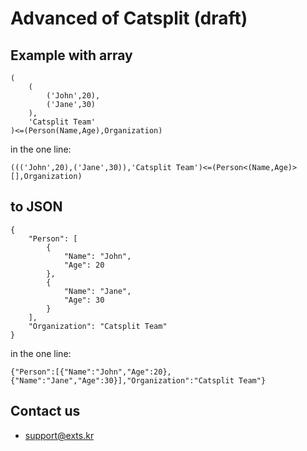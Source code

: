 # Advanced of Catsplit (draft)

## Example with array
```
(
    (
        ('John',20),
        ('Jane',30)
    ),
    'Catsplit Team'
)<=(Person(Name,Age),Organization)
```

in the one line:

`((('John',20),('Jane',30)),'Catsplit Team')<=(Person<(Name,Age)>[],Organization)`

## to JSON
```
{
    "Person": [
        {
            "Name": "John",
            "Age": 20
        },
        {
            "Name": "Jane",
            "Age": 30
        }
    ],
    "Organization": "Catsplit Team"
}
```

in the one line:

`{"Person":[{"Name":"John","Age":20},{"Name":"Jane","Age":30}],"Organization":"Catsplit Team"}`

## Contact us
- support@exts.kr
